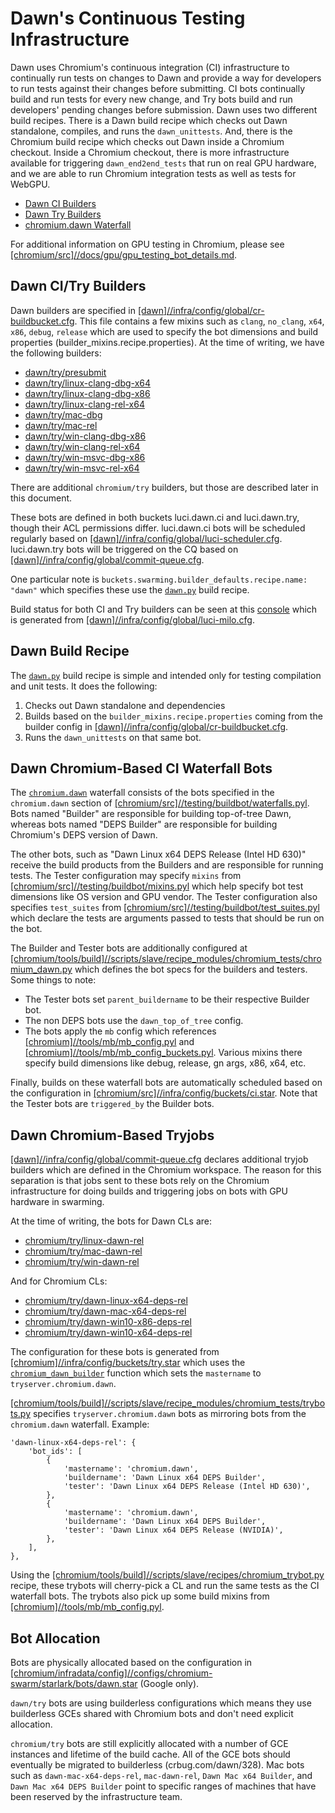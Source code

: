 # Dawn's Continuous Testing Infrastructure

Dawn uses Chromium's continuous integration (CI) infrastructure to continually run tests on changes to Dawn and provide a way for developers to run tests against their changes before submitting. CI bots continually build and run tests for every new change, and Try bots build and run developers' pending changes before submission. Dawn uses two different build recipes. There is a Dawn build recipe which checks out Dawn standalone, compiles, and runs the `dawn_unittests`. And, there is the Chromium build recipe which checks out Dawn inside a Chromium checkout. Inside a Chromium checkout, there is more infrastructure available for triggering `dawn_end2end_tests` that run on real GPU hardware, and we are able to run Chromium integration tests as well as tests for WebGPU.

 - [Dawn CI Builders](https://ci.chromium.org/p/dawn/g/ci/builders)
 - [Dawn Try Builders](https://ci.chromium.org/p/dawn/g/try/builders)
 - [chromium.dawn Waterfall](https://ci.chromium.org/p/chromium/g/chromium.dawn/console)

For additional information on GPU testing in Chromium, please see [[chromium/src]//docs/gpu/gpu_testing_bot_details.md](https://chromium.googlesource.com/chromium/src.git/+/main/docs/gpu/gpu_testing_bot_details.md).

## Dawn CI/Try Builders
Dawn builders are specified in [[dawn]//infra/config/global/cr-buildbucket.cfg](../infra/config/global/cr-buildbucket.cfg). This file contains a few mixins such as `clang`, `no_clang`, `x64`, `x86`, `debug`, `release` which are used to specify the bot dimensions and build properties (builder_mixins.recipe.properties). At the time of writing, we have the following builders:
  - [dawn/try/presubmit](https://ci.chromium.org/p/dawn/builders/try/presubmit)
  - [dawn/try/linux-clang-dbg-x64](https://ci.chromium.org/p/dawn/builders/try/linux-clang-dbg-x64)
  - [dawn/try/linux-clang-dbg-x86](https://ci.chromium.org/p/dawn/builders/try/linux-clang-dbg-x86)
  - [dawn/try/linux-clang-rel-x64](https://ci.chromium.org/p/dawn/builders/try/linux-clang-rel-x64)
  - [dawn/try/mac-dbg](https://ci.chromium.org/p/dawn/builders/try/mac-dbg)
  - [dawn/try/mac-rel](https://ci.chromium.org/p/dawn/builders/try/mac-rel)
  - [dawn/try/win-clang-dbg-x86](https://ci.chromium.org/p/dawn/builders/try/win-clang-dbg-x86)
  - [dawn/try/win-clang-rel-x64](https://ci.chromium.org/p/dawn/builders/try/win-clang-rel-x64)
  - [dawn/try/win-msvc-dbg-x86](https://ci.chromium.org/p/dawn/builders/try/win-msvc-dbg-x86)
  - [dawn/try/win-msvc-rel-x64](https://ci.chromium.org/p/dawn/builders/try/win-msvc-rel-x64)

There are additional `chromium/try` builders, but those are described later in this document.

These bots are defined in both buckets luci.dawn.ci and luci.dawn.try, though their ACL permissions differ. luci.dawn.ci bots will be scheduled regularly based on [[dawn]//infra/config/global/luci-scheduler.cfg](../infra/config/global/luci-scheduler.cfg). luci.dawn.try bots will be triggered on the CQ based on [[dawn]//infra/config/global/commit-queue.cfg](../infra/config/global/commit-queue.cfg).

One particular note is `buckets.swarming.builder_defaults.recipe.name: "dawn"` which specifies these use the [`dawn.py`](https://source.chromium.org/search/?q=file:recipes/dawn.py) build recipe.

Build status for both CI and Try builders can be seen at this [console](https://ci.chromium.org/p/dawn) which is generated from [[dawn]//infra/config/global/luci-milo.cfg](../infra/config/global/luci-milo.cfg).

## Dawn Build Recipe
The [`dawn.py`](https://cs.chromium.org/search/?q=file:recipes/dawn.py) build recipe is simple and intended only for testing compilation and unit tests. It does the following:
  1. Checks out Dawn standalone and dependencies
  2. Builds based on the `builder_mixins.recipe.properties` coming from the builder config in [[dawn]//infra/config/global/cr-buildbucket.cfg](../infra/config/global/cr-buildbucket.cfg).
  3. Runs the `dawn_unittests` on that same bot.

## Dawn Chromium-Based CI Waterfall Bots
The [`chromium.dawn`](https://ci.chromium.org/p/chromium/g/chromium.dawn/console) waterfall consists of the bots specified in the `chromium.dawn` section of [[chromium/src]//testing/buildbot/waterfalls.pyl](https://source.chromium.org/search/?q=file:waterfalls.pyl%20chromium.dawn). Bots named "Builder" are responsible for building top-of-tree Dawn, whereas bots named "DEPS Builder" are responsible for building Chromium's DEPS version of Dawn.

The other bots, such as "Dawn Linux x64 DEPS Release (Intel HD 630)" receive the build products from the Builders and are responsible for running tests. The Tester configuration may specify `mixins` from [[chromium/src]//testing/buildbot/mixins.pyl](https://source.chromium.org/search/?q=file:buildbot/mixins.pyl) which help specify bot test dimensions like OS version and GPU vendor. The Tester configuration also specifies `test_suites` from [[chromium/src]//testing/buildbot/test_suites.pyl](https://source.chromium.org/search/?q=file:buildbot/test_suites.pyl%20dawn_end2end_tests) which declare the tests are arguments passed to tests that should be run on the bot.

The Builder and Tester bots are additionally configured at [[chromium/tools/build]//scripts/slave/recipe_modules/chromium_tests/chromium_dawn.py](https://source.chromium.org/search?q=file:chromium_dawn.py) which defines the bot specs for the builders and testers. Some things to note:
 - The Tester bots set `parent_buildername` to be their respective Builder bot.
 - The non DEPS bots use the `dawn_top_of_tree` config.
 - The bots apply the `mb` config which references [[chromium]//tools/mb/mb_config.pyl](https://source.chromium.org/search?q=file:mb_config.pyl%20%22Dawn%20Linux%20x64%20Builder%22) and [[chromium]//tools/mb/mb_config_buckets.pyl](https://source.chromium.org/search?q=file:mb_config_buckets.pyl%20%22Dawn%20Linux%20x64%20Builder%22). Various mixins there specify build dimensions like debug, release, gn args, x86, x64, etc.

Finally, builds on these waterfall bots are automatically scheduled based on the configuration in [[chromium/src]//infra/config/buckets/ci.star](https://source.chromium.org/search?q=file:ci.star%20%22Dawn%20Linux%20x64%20Builder%22). Note that the Tester bots are `triggered_by` the Builder bots.

## Dawn Chromium-Based Tryjobs
[[dawn]//infra/config/global/commit-queue.cfg](../infra/config/global/commit-queue.cfg) declares additional tryjob builders which are defined in the Chromium workspace. The reason for this separation is that jobs sent to these bots rely on the Chromium infrastructure for doing builds and triggering jobs on bots with GPU hardware in swarming.

At the time of writing, the bots for Dawn CLs are:
  - [chromium/try/linux-dawn-rel](https://ci.chromium.org/p/chromium/builders/try/linux-dawn-rel)
  - [chromium/try/mac-dawn-rel](https://ci.chromium.org/p/chromium/builders/try/mac-dawn-rel)
  - [chromium/try/win-dawn-rel](https://ci.chromium.org/p/chromium/builders/try/win-dawn-rel)

And for Chromium CLs:
  - [chromium/try/dawn-linux-x64-deps-rel](https://ci.chromium.org/p/chromium/builders/try/dawn-linux-x64-deps-rel)
  - [chromium/try/dawn-mac-x64-deps-rel](https://ci.chromium.org/p/chromium/builders/try/dawn-mac-x64-deps-rel)
  - [chromium/try/dawn-win10-x86-deps-rel](https://ci.chromium.org/p/chromium/builders/try/dawn-win10-x86-deps-rel)
  - [chromium/try/dawn-win10-x64-deps-rel](https://ci.chromium.org/p/chromium/builders/try/dawn-win10-x64-deps-rel)

 The configuration for these bots is generated from [[chromium]//infra/config/buckets/try.star](https://source.chromium.org/search/?q=file:try.star%20linux-dawn-rel) which uses the [`chromium_dawn_builder`](https://source.chromium.org/search/?q=%22def%20chromium_dawn_builder%22) function which sets the `mastername` to `tryserver.chromium.dawn`.

[[chromium/tools/build]//scripts/slave/recipe_modules/chromium_tests/trybots.py](https://source.chromium.org/search/?q=file:trybots.py%20tryserver.chromium.dawn) specifies `tryserver.chromium.dawn` bots as mirroring bots from the `chromium.dawn` waterfall. Example:
```
'dawn-linux-x64-deps-rel': {
    'bot_ids': [
        {
            'mastername': 'chromium.dawn',
            'buildername': 'Dawn Linux x64 DEPS Builder',
            'tester': 'Dawn Linux x64 DEPS Release (Intel HD 630)',
        },
        {
            'mastername': 'chromium.dawn',
            'buildername': 'Dawn Linux x64 DEPS Builder',
            'tester': 'Dawn Linux x64 DEPS Release (NVIDIA)',
        },
    ],
},
```

Using the [[chromium/tools/build]//scripts/slave/recipes/chromium_trybot.py](https://source.chromium.org/search/?q=file:chromium_trybot.py) recipe, these trybots will cherry-pick a CL and run the same tests as the CI waterfall bots. The trybots also pick up some build mixins from [[chromium]//tools/mb/mb_config.pyl](https://source.chromium.org/search?q=file:mb_config.pyl%20dawn-linux-x64-deps-rel).

## Bot Allocation

Bots are physically allocated based on the configuration in [[chromium/infradata/config]//configs/chromium-swarm/starlark/bots/dawn.star](https://chrome-internal.googlesource.com/infradata/config/+/refs/heads/master/configs/chromium-swarm/starlark/bots/dawn.star) (Google only).

`dawn/try` bots are using builderless configurations which means they use builderless GCEs shared with Chromium bots and don't need explicit allocation.

`chromium/try` bots are still explicitly allocated with a number of GCE instances and lifetime of the build cache. All of the GCE bots should eventually be migrated to builderless (crbug.com/dawn/328). Mac bots such as `dawn-mac-x64-deps-rel`, `mac-dawn-rel`, `Dawn Mac x64 Builder`, and `Dawn Mac x64 DEPS Builder` point to specific ranges of machines that have been reserved by the infrastructure team.

